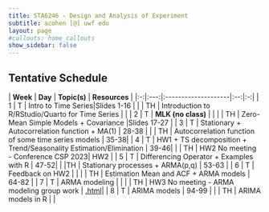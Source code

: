 ```yaml
---
title: STA6246 - Design and Analysis of Experiment
subtitle: acohen [@] uwf edu
layout: page
#callouts: home_callouts
show_sidebar: false
---
```



## Tentative Schedule

| **Week** | **Day** | **Topic(s)** | **Resources** |
|:-:|:---:|:--------------------|:--:|:-:|
| 1    | T     | Intro to Time Series|Slides 1-16 |
|      | TH     | Introduction to R/RStudio/Quarto for Time Series | |
| 2    | T     | **MLK (no class)** | |
|      | TH     | Zero-Mean Simple Models + Covariance |Slides 17-27 |
| 3    | T     | Stationary + Autocorrelation function + MA(1) | 28-38 | 
|      | TH     | Autocorrelation function of some time series models  | 35-38| 
| 4    | T     | HW1 + TS decomposition + Trend/Seasonality Estimation/Elimination | 39-46|
|      | TH     | HW2 No meeting - Conference CSP 2023| HW2 | 
| 5    | T     | Differencing Operator + Examples with R | 47-52| 
|      |TH     | Stationary processes + ARMA(p,q) | 53-63 | 
| 6    | T     | Feedback on HW2  | |
|      | TH    |  Estimation Mean and ACF + ARMA models | 64-82 | 
| 7    | T    | ARMA modeling | |
|      | TH    | HW3 No meeting - ARMA modeling group work | [.html](rcodes/PracticeARMAModeling.html)|
| 8    | T    | ARIMA models | 94-99  |
|      | TH    | ARIMA models in R |  |
